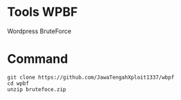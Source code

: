 # Tools WPBF
Wordpress BruteForce

# Command
```
git clone https://github.com/JawaTengahXploit1337/wbpf
cd wpbf
unzip brutefoce.zip
```
